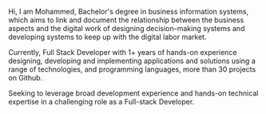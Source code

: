 Hi, I am Mohammed, Bachelor's degree in business information systems, which aims to link and document the relationship between the business aspects and the digital work of designing decision-making systems and developing systems to keep up with the digital labor market.

Currently, Full Stack Developer with 1+ years of hands-on experience designing, developing and implementing applications and solutions using a range of technologies, and programming languages, more than 30 projects on Github.

Seeking to leverage broad development experience and hands-on technical expertise in a challenging role as a Full-stack Developer.
